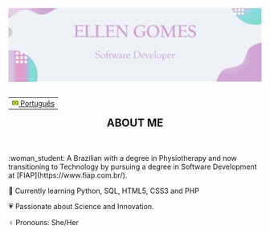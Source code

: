 <img src="images/banner.png"></img>
<table align="right">
 <tr><td><a href="README_pt.md"><img src="images/br-flag.png" height="13"> Português</a></td></tr>
</table>
<br>
<h2 align="center">  ABOUT ME </h2>
<br>
<p>
:woman_student:    A Brazilian with a degree in Physiotherapy and now transitioning to Technology by pursuing a degree in Software Development at [FIAP](https://www.fiap.com.br/). 
 
:open_book:    Currently learning Python, SQL, HTML5, CSS3 and PHP
 
:heartpulse:    Passionate about Science and Innovation.

:female_sign:    Pronouns:  She/Her
</p>  


